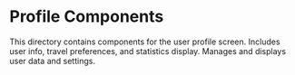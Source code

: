 # Profile Components

This directory contains components for the user profile screen.
Includes user info, travel preferences, and statistics display.
Manages and displays user data and settings.

